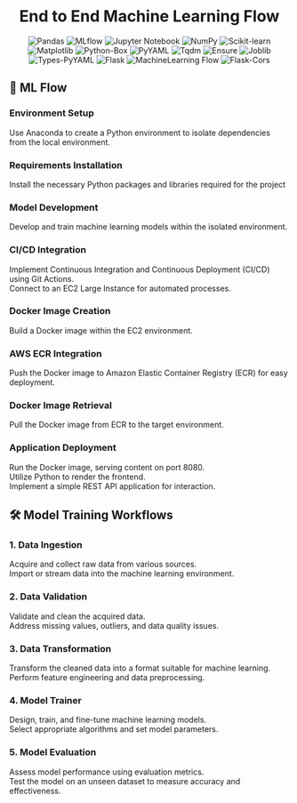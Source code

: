 <div align="center">

<h1> End to End Machine Learning Flow </h1>

![Pandas](https://img.shields.io/badge/Pandas-1.3.3-blue)
![MLflow](https://img.shields.io/badge/MLflow-2.2.2-brightgreen)
![Jupyter Notebook](https://img.shields.io/badge/Notebook-7.0.1-orange)
![NumPy](https://img.shields.io/badge/NumPy-1.21.2-blue)
![Scikit-learn](https://img.shields.io/badge/Scikit--learn-0.24.2-brightgreen)
![Matplotlib](https://img.shields.io/badge/Matplotlib-3.4.3-blue)
![Python-Box](https://img.shields.io/badge/Python--Box-6.0.2-brightgreen)
![PyYAML](https://img.shields.io/badge/PyYAML-5.4.1-orange)
![Tqdm](https://img.shields.io/badge/Tqdm-4.62.3-yellow)
![Ensure](https://img.shields.io/badge/Ensure-1.0.2-yellow)
![Joblib](https://img.shields.io/badge/Joblib-1.0.1-blue)
![Types-PyYAML](https://img.shields.io/badge/Types--PyYAML-1.3.0-orange)
![Flask](https://img.shields.io/badge/Flask-2.1.1-blue)
![MachineLearning Flow](https://img.shields.io/badge/MachineLearning%20Flow-1.0.0-blue)
![Flask-Cors](https://img.shields.io/badge/Flask--Cors-3.1.1-green)

</div>

<h2>📝 ML Flow</h2>

<h3>Environment Setup</h3>
<p>Use Anaconda to create a Python environment to isolate dependencies from the local environment.</p>
<h3>Requirements Installation</h3>
<p>Install the necessary Python packages and libraries required for the project</p>

<h3>Model Development</h3>
<p>Develop and train machine learning models within the isolated environment.</p>

<h3>CI/CD Integration</h3>
<p>Implement Continuous Integration and Continuous Deployment (CI/CD) using Git Actions. <br>
Connect to an EC2 Large Instance for automated processes.</p>

<h3>Docker Image Creation</h3>
<p>Build a Docker image within the EC2 environment.</p>

<h3>AWS ECR Integration</h3>
<p>Push the Docker image to Amazon Elastic Container Registry (ECR) for easy deployment.</p>

<h3>Docker Image Retrieval</h3>
<p>Pull the Docker image from ECR to the target environment.</p>

<h3>Application Deployment</h3>
<p>Run the Docker image, serving content on port 8080.<br>
Utilize Python to render the frontend.<br>
Implement a simple REST API application for interaction.</p>


<h2>🛠️ Model Training Workflows</h2>


<h3>1. Data Ingestion</h3>

<p>Acquire and collect raw data from various sources. <br>
Import or stream data into the machine learning environment.</p>

<h3>2. Data Validation</h3>

<p>
Validate and clean the acquired data. <br>
Address missing values, outliers, and data quality issues. </p>

<h3>3. Data Transformation</h3>

<p>Transform the cleaned data into a format suitable for machine learning. <br>
Perform feature engineering and data preprocessing.</br>

<h3>4. Model Trainer</h3>

<p>Design, train, and fine-tune machine learning models. <br>
Select appropriate algorithms and set model parameters.</p>

<h3>5. Model Evaluation</h3>
<p>Assess model performance using evaluation metrics. <br>
Test the model on an unseen dataset to measure accuracy and effectiveness.</p>